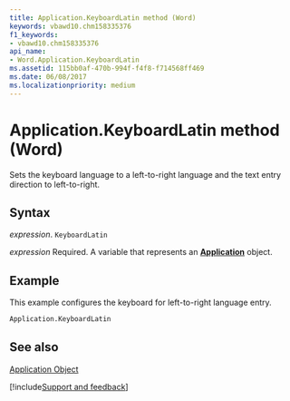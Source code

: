 ```yaml
---
title: Application.KeyboardLatin method (Word)
keywords: vbawd10.chm158335376
f1_keywords:
- vbawd10.chm158335376
api_name:
- Word.Application.KeyboardLatin
ms.assetid: 115bb0af-470b-994f-f4f8-f714568ff469
ms.date: 06/08/2017
ms.localizationpriority: medium
---
```



# Application.KeyboardLatin method (Word)

Sets the keyboard language to a left-to-right language and the text entry direction to left-to-right.


## Syntax

_expression_. `KeyboardLatin`

_expression_ Required. A variable that represents an **[Application](Word.Application.md)** object. 


## Example

This example configures the keyboard for left-to-right language entry.


```vb
Application.KeyboardLatin
```


## See also


[Application Object](Word.Application.md)

[!include[Support and feedback](~/includes/feedback-boilerplate.md)]
